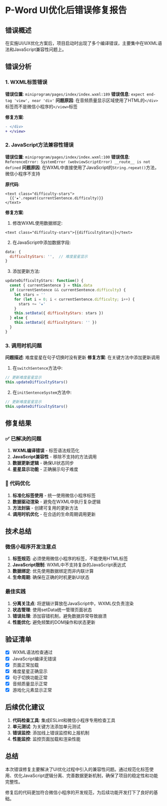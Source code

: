 # P-Word UI优化后错误修复报告

## 错误概述

在实施UI/UX优化方案后，项目启动时出现了多个编译错误，主要集中在WXML语法和JavaScript兼容性问题上。

## 错误分析

### 1. WXML标签错误
**错误位置**: `miniprogram/pages/index/index.wxml:189`
**错误信息**: `expect end-tag 'view', near 'div'`
**问题原因**: 在音频质量显示区域使用了HTML的`</div>`标签而不是微信小程序的`</view>`标签

**修复方案**:
```diff
- </div>
+ </view>
```

### 2. JavaScript方法兼容性错误  
**错误位置**: `miniprogram/pages/index/index.wxml:100`
**错误信息**: `ReferenceError: SystemError (webviewScriptError) __route__ is not defined`
**问题原因**: 在WXML中直接使用了JavaScript的`String.repeat()`方法，微信小程序不支持

**原代码**:
```wxml
<text class="difficulty-stars">
  {{'★'.repeat(currentSentence.difficulty)}}
</text>
```

**修复方案**:
1. 修改WXML使用数据绑定:
```wxml
<text class="difficulty-stars">{{difficultyStars}}</text>
```

2. 在JavaScript中添加数据字段:
```javascript
data: {
  difficultyStars: '',  // 难度星星显示
}
```

3. 添加更新方法:
```javascript
updateDifficultyStars: function() {
  const { currentSentence } = this.data
  if (currentSentence && currentSentence.difficulty) {
    let stars = ''
    for (let i = 0; i < currentSentence.difficulty; i++) {
      stars += '★'
    }
    this.setData({ difficultyStars: stars })
  } else {
    this.setData({ difficultyStars: '' })
  }
}
```

### 3. 调用时机问题
**问题描述**: 难度星星在句子切换时没有更新
**修复方案**: 在关键方法中添加更新调用

1. 在`switchSentence`方法中:
```javascript
// 更新难度星星显示
this.updateDifficultyStars()
```

2. 在`initSentenceSystem`方法中:
```javascript
// 更新难度星星显示  
this.updateDifficultyStars()
```

## 修复结果

### ✅ 已解决的问题
1. **WXML编译错误** - 标签语法规范化
2. **JavaScript兼容性** - 移除不支持的方法调用
3. **数据更新逻辑** - 确保UI状态同步
4. **星星显示功能** - 正确展示句子难度

### 🔧 代码优化
1. **标准化标签使用** - 统一使用微信小程序标签
2. **数据驱动渲染** - 避免在WXML中执行复杂逻辑
3. **方法封装** - 创建可复用的更新方法
4. **调用时机优化** - 在合适的生命周期调用更新

## 技术总结

### 微信小程序开发注意点
1. **标签规范**: 必须使用微信小程序的标签，不能使用HTML标签
2. **JavaScript限制**: WXML中不支持复杂的JavaScript表达式
3. **数据绑定**: 优先使用数据绑定而非内联计算
4. **生命周期**: 确保在正确的时机更新UI状态

### 最佳实践
1. **分离关注点**: 将逻辑计算放在JavaScript中，WXML仅负责渲染
2. **状态管理**: 使用setData统一管理页面状态
3. **错误处理**: 添加容错机制，避免数据异常导致崩溃
4. **性能优化**: 避免频繁的DOM操作和状态更新

## 验证清单

- [x] WXML语法检查通过
- [x] JavaScript编译无错误  
- [x] 页面正常加载
- [x] 难度星星正确显示
- [x] 句子切换功能正常
- [x] 音频质量显示正常
- [x] 游戏化元素显示正常

## 后续优化建议

1. **代码检查工具**: 集成ESLint和微信小程序专用检查工具
2. **单元测试**: 为关键方法添加单元测试
3. **错误监控**: 添加线上错误监控和上报机制
4. **性能监控**: 监控页面加载和渲染性能

## 总结

本次错误修复主要解决了UI优化过程中引入的兼容性问题。通过规范化标签使用、优化JavaScript逻辑分离、完善数据更新机制，确保了项目的稳定性和功能完整性。

修复后的代码更加符合微信小程序的开发规范，为后续功能开发打下了良好的基础。 